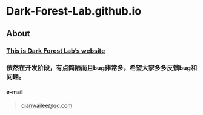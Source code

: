 # Dark-Forest-Lab.github.io
## About
### [This is Dark Forest Lab’s website](https://www.dark-forest-lab.github.io "Dark Forest Lab官网")
### 依然在开发阶段，有点简陋而且bug非常多，希望大家多多反馈bug和问题。
#### e-mail
>qianwailee@qq.com
